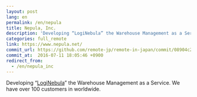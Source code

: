 ```yaml
---
layout: post
lang: en
permalink: /en/nepula
title: Nepula, Inc.
description: 'Developing “LogiNebula” the Warehouse Management as a Service. We have over 100 customers in worldwide.'
categories: full_remote
link: https://www.nepula.net/
commit_url: https://github.com/remote-jp/remote-in-japan/commit/08904c2262df25da00271ffe43093ed861e6d679
commit_at:  2016-07-11 18:05:46 +0900
redirect_from:
  - /en/nepula_inc
---
```


<p>Developing “<a href="https://loginebula.com">LogiNebula</a>” the Warehouse Management as a Service. We have over 100 customers in worldwide.</p>
